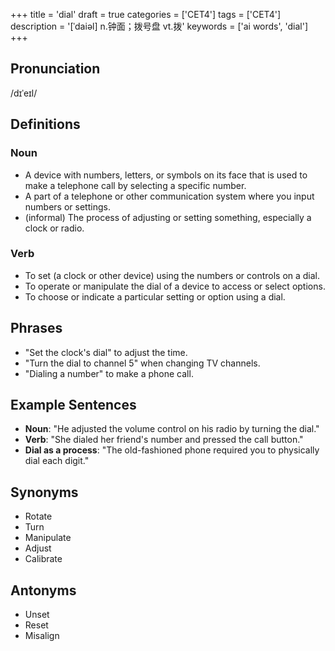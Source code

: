 +++
title = 'dial'
draft = true
categories = ['CET4']
tags = ['CET4']
description = '[ˈdaiəl] n.钟面；拨号盘 vt.拨'
keywords = ['ai words', 'dial']
+++

## Pronunciation
/dɪˈeɪl/

## Definitions
### Noun
- A device with numbers, letters, or symbols on its face that is used to make a telephone call by selecting a specific number.
- A part of a telephone or other communication system where you input numbers or settings.
- (informal) The process of adjusting or setting something, especially a clock or radio.

### Verb
- To set (a clock or other device) using the numbers or controls on a dial.
- To operate or manipulate the dial of a device to access or select options.
- To choose or indicate a particular setting or option using a dial.

## Phrases
- "Set the clock's dial" to adjust the time.
- "Turn the dial to channel 5" when changing TV channels.
- "Dialing a number" to make a phone call.

## Example Sentences
- **Noun**: "He adjusted the volume control on his radio by turning the dial."
- **Verb**: "She dialed her friend's number and pressed the call button."
- **Dial as a process**: "The old-fashioned phone required you to physically dial each digit."

## Synonyms
- Rotate
- Turn
- Manipulate
- Adjust
- Calibrate

## Antonyms
- Unset
- Reset
- Misalign
